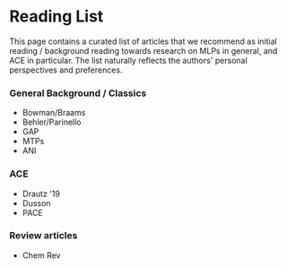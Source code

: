 
# Reading List

This page contains a curated list of articles that we recommend as initial reading / background reading towards research on MLPs in general, and ACE in particular. The list naturally reflects the authors' personal perspectives and preferences.

### General Background / Classics

* Bowman/Braams
* Behler/Parinello 
* GAP 
* MTPs 
* ANI 

### ACE

* Drautz '19 
* Dusson
* PACE

### Review articles 

* Chem Rev